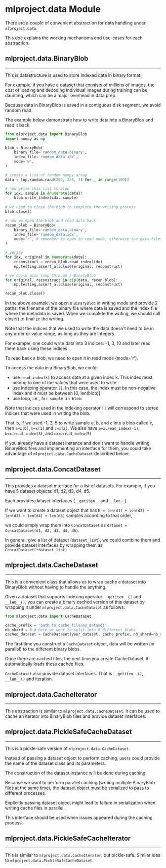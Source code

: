 # mlproject.data Module

There are a couple of convenient abstraction for data handling under `mlproject.data`. 

This doc explains the working mechanisms and use-cases for each abstraction.

## mlproject.data.BinaryBlob
-----------------------------

This is datastructure is used to store indexed data in binary format.

For example, if you have a dataset that consists of millions of images, the cost of loading and decoding individual images during training can be daunting, which can be a major overhead in data prep.

Because data in BinaryBlob is saved in a contiguous disk segment, we avoid random read. 

The example below demonstrate how to write data into a BinaryBlob and read it back:

```python
from mlproject.data import BinaryBlob
import numpy as np

blob = BinaryBob(
    binary_file='random_data.binary', 
    index_file='random_data.idx', 
    mode='w',
)

# create a list of random numpy array
data = [np.random.rand(256, 256, 3) for _ in range(100)]

# now write this list to blob
for idx, sample in enumerate(data):
    blob.write_index(idx, sample)
    
# we need to close the blob to complete the writing process
blob.close()

# now we open the blob and read data back
recon_blob = BinaryBob(
    binary_file='random_data.binary', 
    index_file='random_data.idx', 
    mode='r', # remember to open in read mode, otherwise the data files will be deleted!
)

# verify
for idx, original in enumerate(data):
    reconstruct = recon_blob.read_index(idx)
    np.testing.assert_allclose(original, reconstruct)

# we could also loop through a BinaryBlob
for original, reconstruct in zip(data, recon_blob):
    np.testing.assert_allclose(original, reconstruct)

recon_blob.close()
```

In the above example, we open a `BinaryBlob` in writing mode and provide 2 paths: the filename of the binary file where data is saved and the index file where the metadata is saved.
When we complete the writing, we should call close() to finalize the writing.

Note that the indices that we used to write the data doesn't need to be in any order or value range, as long as they are integers.

For example, one could write data into 3 indices: -1, 3, 10 and later read them back using these indices. 

To read back a blob, we need to open it in read mode (mode='r').

To access the data in a BinaryBlob, we could:
- use `read_index(k)` to access data at a given index k. 
  This index must belong to one of the values that were used to write. 
- use indexing operator `[]`. In this case, the index must be non-negative index and it must be between [0, len(blob)] 
- use loop, i.e., `for sample in blob:`

Note that indices used in the indexing operator `[]` will correspond to sorted indices that were used in writing the blob.

That is, if we used -1, 3, 5 to write sample a, b, and c into a blob called x, then `a=x[0]`, `b=x[1]` and `c=x[2]`. 
We also have `a=x.read_index(-1)`, `b=x.read_index(3)`, and `c=x.read_index(5)`

If you already have a dataset instance and don't want to handle writing BinaryBlob files and implementing an interface for them, you could take advantage of `mlproject.data.CacheDataset` described below:


## mlproject.data.ConcatDataset
--------------------------------

This provides a dataset interface for a list of datasets. For example, if you have 5 dataset objects: d1, d2, d3, d4, d5.

Each provides dataset interfaces (`__getitem__` and `__len__`).

If we want to create a dataset object that has `K = len(d1) + len(d2) + len(d3) + len(d4) + len(d5)` samples according to that order,

we could simply wrap them into `ConcatDataset` as `dataset = ConcatDataset(d1, d2, d3, d4, d5)`.

In general, give a list of dataset (`dataset_list`), we could combine them and provide dataset interfaces by wrapping them as `ConcatDataset(*dataset_list)`


## mlproject.data.CacheDataset
------------------------------

This is a convenient class that allows us to wrap cache a dataset into BinaryBlob without having to handle the anything. 

Given a dataset that supports indexing operator `__getitem__()` and `__len__()`, you can create a binary cached version of this dataset by wrapping it under `mlproject.data.CacheDataset` as follows:

```python
from mlproject.data import CacheDataset

cache_prefix = 'path_to_cache_file/my_dataset'
nb_shard = 8 # here we want to split into 8 different blobs
cached_dataset = CacheDataset(your_dataset, cache_prefix, nb_shard=nb_shard)
```

The first time you construct a `CacheDataset` object, data will be written (in parallel) to the different binary blobs. 

Once there are cached files, the next time you create CacheDataset, it automatically loads these cached files.

`CacheDataset` also provide dataset interfaces. That is `__getitem__()`, `__len__()` and iteration. 

## mlproject.data.CacheIterator
-------------------------------

This abstraction is similar to `mlproject.data.CacheDataset`. It can be used to cache an iterator into BinaryBlob files and provide dataset interfaces. 


## mlproject.data.PickleSafeCacheDataset
----------------------------------------

This is a pickle-safe version of `mlproject.data.CacheDataset`. 

Instead of passing a dataset object to perform caching, users could provide the name of the dataset class and its parameters.

The construction of the dataset instance will be done during caching. 

Because we want to perform parallel caching (writing multiple BinaryBlob files at the same time), the dataset object must be serialized to pass to different processes.

Explicitly passing dataset object might lead to failure in serialization when writing cache files in parallel.

This interface should be used when issues appeared during the caching process.

## mlproject.data.PickleSafeCacheIterator
-----------------------------------------

This is similar to `mlproject.data.CacheIterator`, but pickle-safe. Similar idea to `mlproject.data.PickleSafeCacheDataset`. 
